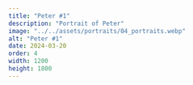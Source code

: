 ```yaml
---
title: "Peter #1"
description: "Portrait of Peter"
image: "../../assets/portraits/04_portraits.webp"
alt: "Peter #1"
date: 2024-03-20
order: 4
width: 1200
height: 1800
---
```

